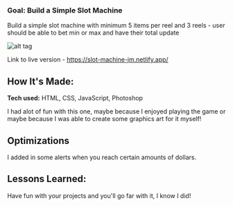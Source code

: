 ### Goal: Build a Simple Slot Machine

Build a simple slot machine with minimum 5 items per reel and 3 reels - user should be able to bet min or max and have their total update


![alt tag](https://i.imgur.com/i3K7ctC.png)

Link to live version - https://slot-machine-jm.netlify.app/

## How It's Made:

**Tech used:** HTML, CSS, JavaScript, Photoshop

I had alot of fun with this one, maybe because I enjoyed playing the game or maybe because I was able to create some graphics art for it myself!  

## Optimizations

I added in some alerts when you reach certain amounts of dollars.

## Lessons Learned:

Have fun with your projects and you'll go far with it, I know I did!
